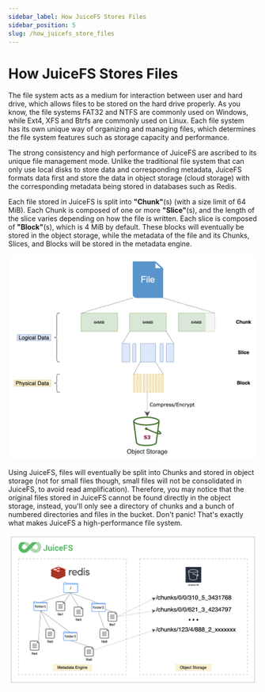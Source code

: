 ```yaml
---
sidebar_label: How JuiceFS Stores Files
sidebar_position: 5
slug: /how_juicefs_store_files
---
```

# How JuiceFS Stores Files

The file system acts as a medium for interaction between user and hard drive, which allows files to be stored on the hard drive properly. As you know, the file systems FAT32 and NTFS are commonly used on Windows, while Ext4, XFS and Btrfs are commonly used on Linux. Each file system has its own unique way of organizing and managing files, which determines the file system features such as storage capacity and performance.

The strong consistency and high performance of JuiceFS are ascribed to its unique file management mode. Unlike the traditional file system that can only use local disks to store data and corresponding metadata, JuiceFS formats data first and store the data in object storage (cloud storage) with the corresponding metadata being stored in databases such as Redis.

Each file stored in JuiceFS is split into **"Chunk"**(s) (with a size limit of 64 MiB). Each Chunk is composed of one or more **"Slice"**(s), and the length of the slice varies depending on how the file is written. Each slice is composed of **"Block"**(s), which is 4 MiB by default. These blocks will eventually be stored in the object storage, while the metadata of the file and its Chunks, Slices, and Blocks will be stored in the metadata engine.

![](../images/juicefs-storage-format-new.png)

Using JuiceFS, files will eventually be split into Chunks and stored in object storage (not for small files though, small files will not be consolidated in JuiceFS, to avoid read amplification). Therefore, you may notice that the original files stored in JuiceFS cannot be found directly in the object storage, instead, you'll only see a directory of chunks and a bunch of numbered directories and files in the bucket. Don't panic! That's exactly what makes JuiceFS a high-performance file system.

![How JuiceFS stores your files](../images/how-juicefs-stores-files-new.png)
